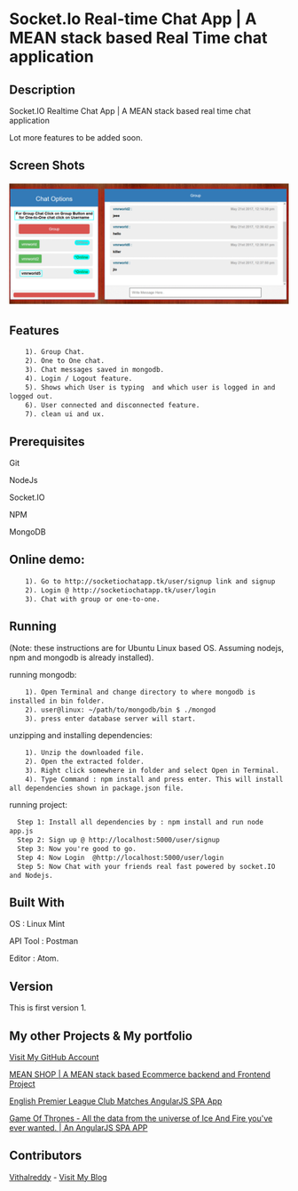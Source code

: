 # Socket.Io Real-time Chat App | A MEAN stack based Real Time chat application


## Description
Socket.IO Realtime Chat App | A MEAN stack based real time chat application

Lot more features to be added soon.

## Screen Shots

![Screen Shots](./chat.gif?raw=true "Socket.Io Reatltime Chat App")

## Features

```
    1). Group Chat. 
    2). One to One chat.
    3). Chat messages saved in mongodb.
    4). Login / Logout feature.
    5). Shows which User is typing  and which user is logged in and logged out.
    6). User connected and disconnected feature.
    7). clean ui and ux.
 ```

## Prerequisites

Git

NodeJs

Socket.IO

NPM

MongoDB

## Online demo: 
```
    1). Go to http://socketiochatapp.tk/user/signup link and signup
    2). Login @ http://socketiochatapp.tk/user/login
    3). Chat with group or one-to-one.
```

## Running

(Note: these instructions are for Ubuntu Linux based OS. Assuming nodejs, npm and mongodb is already installed).

  running mongodb:
```
    1). Open Terminal and change directory to where mongodb is installed in bin folder.
    2). user@linux: ~/path/to/mongodb/bin $ ./mongod 
    3). press enter database server will start.
```
  unzipping and installing dependencies:
```
    1). Unzip the downloaded file.
    2). Open the extracted folder.
    3). Right click somewhere in folder and select Open in Terminal.
    4). Type Command : npm install and press enter. This will install all dependencies shown in package.json file.
```
  running project:
```
  Step 1: Install all dependencies by : npm install and run node app.js
  Step 2: Sign up @ http://localhost:5000/user/signup
  Step 3: Now you're good to go.
  Step 4: Now Login  @http://localhost:5000/user/login
  Step 5: Now Chat with your friends real fast powered by socket.IO and Nodejs.

```
## Built With

OS : Linux Mint

API Tool : Postman

Editor : Atom.

## Version

This is first version 1.

## My other Projects & My portfolio
[Visit My GitHub Account](https://github.com/vithalreddy "My GitHub Account")

[MEAN SHOP | A MEAN stack based Ecommerce backend and Frontend Project ](https://github.com/vithalreddy/mean-shop-with-rest-api "MEAN SHOP | A MEAN stack based Ecommerce backend and Frontend Project")


[English Premier League Club Matches AngularJS SPA App](https://vithalreddy.github.io/angularjs-epl-footaball-spa-app/#/ "English Premier League Club Matches AngularJS SPA App")

[Game Of Thrones - All the data from the universe of Ice And Fire you've ever wanted. | An AngularJS SPA APP](https://vithalreddy.github.io/angularjs-game-of-thrones-anapioficeandfire-spa-app/# "Game Of Thrones - All the data from the universe of Ice And Fire you've ever wanted. | An AngularJS SPA APP")


## Contributors

[Vithalreddy](https://github.com/vithalreddy "My GitHub Account") - [Visit My Blog](https://vmrworld.com "VMR World")
